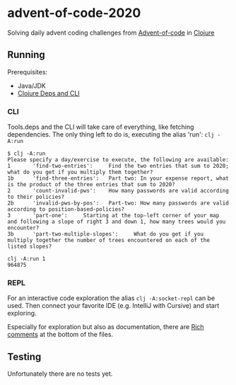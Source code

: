 # advent-of-code-2020
Solving daily advent coding challenges from [Advent-of-code](https://adventofcode.com) in [Clojure](https://clojure.org/)

## Running
Prerequisites:
- Java/JDK
- [Clojure Deps and CLI](https://clojure.org/guides/getting_started)
### CLI
Tools.deps and the CLI will take care of everything, like fetching dependencies. 
The only thing left to do is, executing the alias 'run':
 `clj -A:run`

```
$ clj -A:run
Please specify a day/exercise to execute, the following are available:
1       'find-two-entries':     Find the two entries that sum to 2020; what do you get if you multiply them together?
1b      'find-three-entries':   Part two: In your expense report, what is the product of the three entries that sum to 2020?
2       'count-invalid-pws':    How many passwords are valid according to their policies?
2b      'invalid-pws-by-pos':   Part-two: How many passwords are valid according to position-based-policies?
3       'part-one':     Starting at the top-left corner of your map and following a slope of right 3 and down 1, how many trees would you encounter?
3b      'part-two-multiple-slopes':     What do you get if you multiply together the number of trees encountered on each of the listed slopes?

clj -A:run 1
964875
```

### REPL

For an interactive code exploration the alias `clj -A:socket-repl` can be used.
Then connect your favorite IDE (e.g. IntelliJ with Cursive) and start exploring.

Especially for exploration but also as documentation, there are [Rich comments](https://betweentwoparens.com/rich-comment-blocks#rich-comment) at the bottom of the files. 

## Testing

Unfortunately there are no tests yet.
